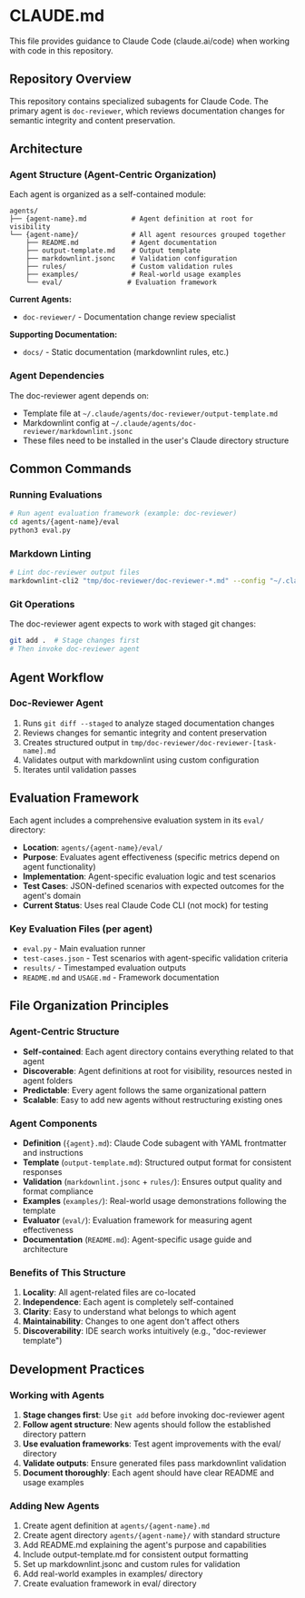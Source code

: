 # CLAUDE.md

This file provides guidance to Claude Code (claude.ai/code) when working with code in this repository.

## Repository Overview

This repository contains specialized subagents for Claude Code. The primary agent is `doc-reviewer`, which reviews documentation changes for semantic integrity and content preservation.

## Architecture

### Agent Structure (Agent-Centric Organization)
Each agent is organized as a self-contained module:

```
agents/
├── {agent-name}.md           # Agent definition at root for visibility
└── {agent-name}/             # All agent resources grouped together
    ├── README.md             # Agent documentation
    ├── output-template.md    # Output template
    ├── markdownlint.jsonc    # Validation configuration
    ├── rules/                # Custom validation rules
    ├── examples/             # Real-world usage examples
    └── eval/                # Evaluation framework
```

**Current Agents:**
- `doc-reviewer/` - Documentation change review specialist

**Supporting Documentation:**
- `docs/` - Static documentation (markdownlint rules, etc.)

### Agent Dependencies
The doc-reviewer agent depends on:
- Template file at `~/.claude/agents/doc-reviewer/output-template.md`
- Markdownlint config at `~/.claude/agents/doc-reviewer/markdownlint.jsonc`
- These files need to be installed in the user's Claude directory structure

## Common Commands

### Running Evaluations
```bash
# Run agent evaluation framework (example: doc-reviewer)
cd agents/{agent-name}/eval
python3 eval.py
```

### Markdown Linting
```bash
# Lint doc-reviewer output files
markdownlint-cli2 "tmp/doc-reviewer/doc-reviewer-*.md" --config "~/.claude/agents/doc-reviewer/markdownlint.jsonc"
```

### Git Operations
The doc-reviewer agent expects to work with staged git changes:
```bash
git add .  # Stage changes first
# Then invoke doc-reviewer agent
```

## Agent Workflow

### Doc-Reviewer Agent
1. Runs `git diff --staged` to analyze staged documentation changes
2. Reviews changes for semantic integrity and content preservation
3. Creates structured output in `tmp/doc-reviewer/doc-reviewer-[task-name].md`
4. Validates output with markdownlint using custom configuration
5. Iterates until validation passes

## Evaluation Framework

Each agent includes a comprehensive evaluation system in its `eval/` directory:
- **Location**: `agents/{agent-name}/eval/`
- **Purpose**: Evaluates agent effectiveness (specific metrics depend on agent functionality)
- **Implementation**: Agent-specific evaluation logic and test scenarios
- **Test Cases**: JSON-defined scenarios with expected outcomes for the agent's domain
- **Current Status**: Uses real Claude Code CLI (not mock) for testing

### Key Evaluation Files (per agent)
- `eval.py` - Main evaluation runner
- `test-cases.json` - Test scenarios with agent-specific validation criteria
- `results/` - Timestamped evaluation outputs
- `README.md` and `USAGE.md` - Framework documentation

## File Organization Principles

### Agent-Centric Structure
- **Self-contained**: Each agent directory contains everything related to that agent
- **Discoverable**: Agent definitions at root for visibility, resources nested in agent folders
- **Predictable**: Every agent follows the same organizational pattern
- **Scalable**: Easy to add new agents without restructuring existing ones

### Agent Components
- **Definition** (`{agent}.md`): Claude Code subagent with YAML frontmatter and instructions
- **Template** (`output-template.md`): Structured output format for consistent responses
- **Validation** (`markdownlint.jsonc` + `rules/`): Ensures output quality and format compliance
- **Examples** (`examples/`): Real-world usage demonstrations following the template
- **Evaluator** (`eval/`): Evaluation framework for measuring agent effectiveness
- **Documentation** (`README.md`): Agent-specific usage guide and architecture

### Benefits of This Structure
1. **Locality**: All agent-related files are co-located
2. **Independence**: Each agent is completely self-contained
3. **Clarity**: Easy to understand what belongs to which agent
4. **Maintainability**: Changes to one agent don't affect others
5. **Discoverability**: IDE search works intuitively (e.g., "doc-reviewer template")

## Development Practices

### Working with Agents
1. **Stage changes first**: Use `git add` before invoking doc-reviewer agent
2. **Follow agent structure**: New agents should follow the established directory pattern
3. **Use evaluation frameworks**: Test agent improvements with the eval/ directory
4. **Validate outputs**: Ensure generated files pass markdownlint validation
5. **Document thoroughly**: Each agent should have clear README and usage examples

### Adding New Agents
1. Create agent definition at `agents/{agent-name}.md`
2. Create agent directory `agents/{agent-name}/` with standard structure
3. Add README.md explaining the agent's purpose and capabilities
4. Include output-template.md for consistent output formatting
5. Set up markdownlint.jsonc and custom rules for validation
6. Add real-world examples in examples/ directory
7. Create evaluation framework in eval/ directory